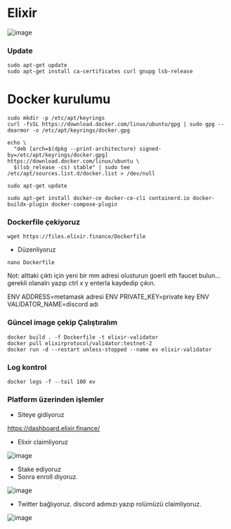 # Elixir
![image](https://github.com/molla202/Elixir/assets/91562185/99389634-3672-4d63-bd45-2f45533c38b6)

### Update
```
sudo apt-get update
sudo apt-get install ca-certificates curl gnupg lsb-release
```

# Docker kurulumu
```
sudo mkdir -p /etc/apt/keyrings
curl -fsSL https://download.docker.com/linux/ubuntu/gpg | sudo gpg --dearmor -o /etc/apt/keyrings/docker.gpg
```

```
echo \
  "deb [arch=$(dpkg --print-architecture) signed-by=/etc/apt/keyrings/docker.gpg] https://download.docker.com/linux/ubuntu \
  $(lsb_release -cs) stable" | sudo tee /etc/apt/sources.list.d/docker.list > /dev/null
```
```
sudo apt-get update
```
```
sudo apt-get install docker-ce docker-ce-cli containerd.io docker-buildx-plugin docker-compose-plugin
```


### Dockerfile çekiyoruz
```
wget https://files.elixir.finance/Dockerfile
```
- Düzenliyoruz
```
nano Dockerfile
```
Not: alttaki çıktı için yeni bir mm adresi olusturun goerli eth faucet bulun... gerekli olanalrı yazıp ctrl x y enterla kaydedip çıkın.

ENV ADDRESS=metamask adresi
ENV PRIVATE_KEY=private key
ENV VALIDATOR_NAME=discord adı

### Güncel image çekip Çalıştıralım
```
docker build . -f Dockerfile -t elixir-validator
docker pull elixirprotocol/validator:testnet-2
docker run -d --restart unless-stopped --name ev elixir-validator
```
### Log kontrol
```
docker logs -f --tail 100 ev
```
### Platform üzerinden işlemler

- Siteye gidiyoruz
 
https://dashboard.elixir.finance/

- Elixir claimliyoruz

![image](https://github.com/molla202/Elixir/assets/91562185/e13722d8-fc45-4428-a48e-877298bc5592)

- Stake ediyoruz
- Sonra enroll diyoruz.

![image](https://github.com/molla202/Elixir/assets/91562185/baf5f2b9-d5f3-4ce4-9ff5-138a63be2569)

- Twitter bağlıyoruz. discord adımızı yazıp rolümüzü claimliyoruz.

![image](https://github.com/molla202/Elixir/assets/91562185/53cdc0e9-830d-451e-b223-9661281bcc6b)




